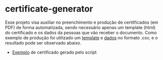 # certificate-generator

Esse projeto visa auxiliar no preenchimento e produção de certitficados (em PDF) de forma automatizada, sendo necessário apenas um template (html) do certificado e os dados da pessoas que vão receber o documento.
Como exemplo de produção foi utilizado um [template](https://github.com/ThazSobral/certificate-generator/blob/main/template.html) e [dados](https://github.com/ThazSobral/certificate-generator/blob/main/assets/data/graduates%20-%20P%C3%A1gina1.csv) no formato .csv, e o resultado pode ser observado abaixo.

- [Exemplo](https://github.com/ThazSobral/certificate-generator/blob/main/example-pdf/certificate-example.pdf) de certificado gerado pelo script
